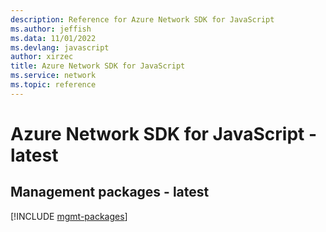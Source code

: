 ```yaml
---
description: Reference for Azure Network SDK for JavaScript
ms.author: jeffish
ms.data: 11/01/2022
ms.devlang: javascript
author: xirzec
title: Azure Network SDK for JavaScript
ms.service: network
ms.topic: reference
---
```

# Azure Network SDK for JavaScript - latest

## Management packages - latest
[!INCLUDE [mgmt-packages](network-mgmt-index.md)]